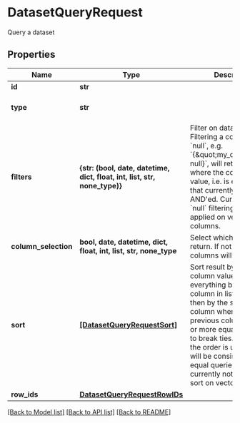 # DatasetQueryRequest

Query a dataset

## Properties
Name | Type | Description | Notes
------------ | ------------- | ------------- | -------------
**id** | **str** |  | 
**type** | **str** |  | defaults to "dataset"
**filters** | **{str: (bool, date, datetime, dict, float, int, list, str, none_type)}** | Filter on dataset columns. Filtering a column on &#x60;null&#x60;, e.g. &#x60;{\&quot;my_column\&quot;: null}&#x60;, will return rows where the column has no value, i.e. is empty. Note that currently each filter is AND&#39;ed. Currently only &#x60;null&#x60; filtering can be applied on vector columns.  | [optional] 
**column_selection** | **bool, date, datetime, dict, float, int, list, str, none_type** | Select which columns to return. If not given than all columns will be returned.  | [optional] 
**sort** | [**[DatasetQueryRequestSort]**](DatasetQueryRequestSort.md) | Sort result by the dataset column values. This sorts everything by the first column in list first, and then by the subsequent column whenever the previous column has two or  more equal values, i.e. to break ties. If not set, the order is unknown but will be consistent across equal queries. It&#39;s currently not possible to sort on vector columns.  | [optional] 
**row_ids** | [**DatasetQueryRequestRowIDs**](DatasetQueryRequestRowIDs.md) |  | [optional] 

[[Back to Model list]](../README.md#documentation-for-models) [[Back to API list]](../README.md#documentation-for-api-endpoints) [[Back to README]](../README.md)



